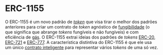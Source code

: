 # ERC-1155

O ERC-1155 é um novo padrão de [_token_](Token.md) que visa tirar o melhor dos padrões anteriores para criar um contrato de _token_ agnóstico de [fungibilidade](Fung%C3%ADvel.md) (o que significa que abrange _tokens_ fungíveis e não fungíveis) e com eficiência de [gás](Gás.md). O ERC-1155 extrai ideias dos padrões de _tokens_ [ERC-20](ERC-20.md), [ERC-721](ERC-721.md) e [ERC-777](ERC-777.md). A característica distintiva do ERC-1155 é que ele usa um único [contrato inteligente](Contrato%20Inteligente.md) para representar vários _tokens_ de uma só vez. 
